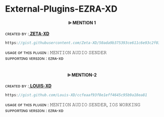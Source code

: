 # External-Plugins-EZRA-XD


<h4 align="center">  ᐉ MENTION 1</h1>

   ᴄʀᴇᴀᴛᴇᴅ ʙʏ :<a href="http://www.github.com/Zeta-XD"> 𝐙𝐄𝐓𝐀-𝐗𝐃</a>

```js
https://gist.githubusercontent.com/Zeta-XD/50ada9b375393ce611c6e93c2f03bb3f
```
ᴜsᴀɢᴇ ᴏғ ᴛʜɪs ᴘʟᴜɢɪɴ : 𝙼𝙴𝙽𝚃𝙸𝙾𝙽 𝙰𝚄𝙳𝙸𝙾 𝚂𝙴𝙽𝙳𝙴𝚁<br /> 
sᴜᴘᴘᴏʀᴛɪɴɢ ᴠᴇʀsɪᴏɴ : ᴇᴢʀᴀ-xᴅ
<br />
<br />

<h4 align="center">  ᐉ MENTION-2</h1>

   ᴄʀᴇᴀᴛᴇᴅ ʙʏ :<a href="http://www.github.com/Zeta-XD"> 𝐋𝐎𝐔𝐈𝐒-𝐗𝐃</a>

```js
https://gist.github.com/Louis-XD/ccfeaaf93f8e1eff4645c95b9a18ea81
```
ᴜsᴀɢᴇ ᴏғ ᴛʜɪs ᴘʟᴜɢɪɴ : 𝙼𝙴𝙽𝚃𝙸𝙾𝙽 𝙰𝚄𝙳𝙸𝙾 𝚂𝙴𝙽𝙳𝙴𝚁, 𝙸𝙾𝚂 𝚆𝙾𝚁𝙺𝙸𝙽𝙶<br /> 
sᴜᴘᴘᴏʀᴛɪɴɢ ᴠᴇʀsɪᴏɴ : ᴇᴢʀᴀ-xᴅ
<br />
<br />

